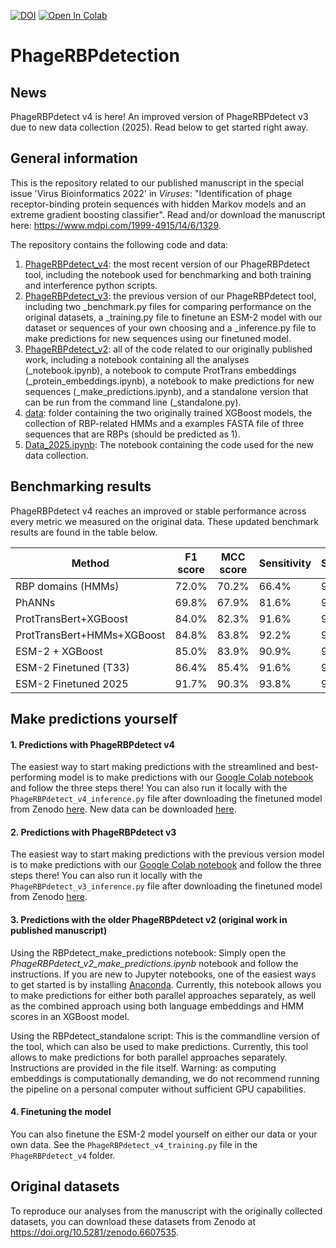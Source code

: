 [![DOI](https://zenodo.org/badge/417444396.svg)](https://zenodo.org/badge/latestdoi/417444396) [![Open In Colab](https://colab.research.google.com/assets/colab-badge.svg)](https://colab.research.google.com/drive/130jbQ0z_kctXBeD-zsCc9O8mloe13YGo?usp=sharing)

# PhageRBPdetection

## News

PhageRBPdetect v4 is here! An improved version of PhageRBPdetect v3 due to new data collection (2025). Read below to get started right away.

## General information

This is the repository related to our published manuscript in the special issue 'Virus Bioinformatics 2022' in *Viruses*:
"Identification of phage receptor-binding protein sequences with hidden Markov models and an extreme gradient boosting classifier". 
Read and/or download the manuscript here: https://www.mdpi.com/1999-4915/14/6/1329.

The repository contains the following code and data:
1. <ins>PhageRBPdetect_v4</ins>: the most recent version of our PhageRBPdetect tool, including the notebook used for benchmarking and both training and interference python scripts.
2. <ins>PhageRBPdetect_v3</ins>: the previous version of our PhageRBPdetect tool, including two _benchmark.py files for comparing performance on the original datasets, a _training.py file to finetune an ESM-2 model with our dataset or sequences of your own choosing and a _inference.py file to make predictions for new sequences using our finetuned model.
3. <ins>PhageRBPdetect_v2</ins>: all of the code related to our originally published work, including a notebook containing all the analyses (_notebook.ipynb), a notebook to compute ProtTrans embeddings (_protein_embeddings.ipynb), a notebook to make predictions for new sequences (_make_predictions.ipynb), and a standalone version that can be run from the command line (_standalone.py).
4. <ins>data</ins>: folder containing the two originally trained XGBoost models, the collection of RBP-related HMMs and a examples FASTA file of three sequences that are RBPs (should be predicted as 1).
5. <ins>Data_2025.ipynb</ins>: The notebook containing the code used for the new data collection.

## Benchmarking results

PhageRBPdetect v4 reaches an improved or stable performance across every metric we measured on the original data. These updated benchmark results are found in the table below.

| Method                     | F1 score | MCC score | Sensitivity | Specificity |
| -------------------------- | -------- | --------- | ----------- | ----------- |
| RBP domains (HMMs)         | 72.0%    | 70.2%     | 66.4%       | 98.5%       |
| PhANNs                     | 69.8%    | 67.9%     | 81.6%       | 95.8%       |
| ProtTransBert+XGBoost      | 84.0%    | 82.3%     | 91.6%       | 97.9%       |
| ProtTransBert+HMMs+XGBoost | 84.8%    | 83.8%     | 92.2%       | 98.0%       |
| ESM-2 + XGBoost            | 85.0%    | 83.9%     | 90.9%       | 98.1%       |
| ESM-2 Finetuned (T33)      | 86.4%    | 85.4%     | 91.6%       | 98.4%       |
| ESM-2 Finetuned 2025       | 91.7%    | 90.3%     | 93.8%       | 98.1%       |

## Make predictions yourself

#### 1. Predictions with PhageRBPdetect v4

The easiest way to start making predictions with the streamlined and best-performing model is to make predictions with our [Google Colab notebook](https://colab.research.google.com/drive/130jbQ0z_kctXBeD-zsCc9O8mloe13YGo?usp=sharing) and follow the three steps there! You can also run it locally with the `PhageRBPdetect_v4_inference.py` file after downloading the finetuned model from Zenodo [here](https://zenodo.org/records/14810759). New data can be downloaded [here](https://zenodo.org/records/14811426).

#### 2. Predictions with PhageRBPdetect v3

The easiest way to start making predictions with the previous version model is to make predictions with our [Google Colab notebook](https://colab.research.google.com/drive/1b0DSqMmnEgoXoWW53VxKpT-N8moPU2DA?usp=sharing) and follow the three steps there! You can also run it locally with the `PhageRBPdetect_v3_inference.py` file after downloading the finetuned model from Zenodo [here](https://zenodo.org/records/10515367).

#### 3. Predictions with the older PhageRBPdetect v2 (original work in published manuscript)

Using the RBPdetect_make_predictions notebook: Simply open the *PhageRBPdetect_v2_make_predictions.ipynb* notebook and follow the instructions. If you are new to Jupyter notebooks, one of the easiest ways to get started is by installing [Anaconda](https://www.anaconda.com/products/individual). Currently, this notebook allows you to make predictions for either both parallel approaches separately, as well as the combined approach using both language embeddings and HMM scores in an XGBoost model.

Using the RBPdetect_standalone script: This is the commandline version of the tool, which can also be used to make predictions. Currently, this tool allows to make predictions for both parallel approaches separately. Instructions are provided in the file itself. Warning: as computing embeddings is computationally demanding, we do not recommend running the pipeline on a personal computer without sufficient GPU capabilities.

#### 4. Finetuning the model

You can also finetune the ESM-2 model yourself on either our data or your own data. See the `PhageRBPdetect_v4_training.py` file in the `PhageRBPdetect_v4` folder.

## Original datasets

To reproduce our analyses from the manuscript with the originally collected datasets, you can download these datasets from Zenodo at https://doi.org/10.5281/zenodo.6607535.
